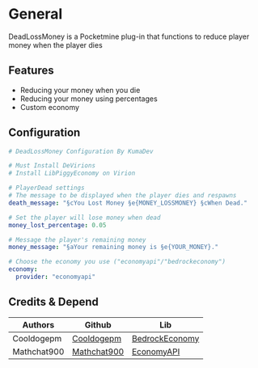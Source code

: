 # General
DeadLossMoney is a Pocketmine plug-in that functions to reduce player money when the player dies

## Features
- Reducing your money when you die
- Reducing your money using percentages
- Custom economy
  
## Configuration
```yaml
# DeadLossMoney Configuration By KumaDev

# Must Install DeVirions
# Install LibPiggyEconomy on Virion

# PlayerDead settings
# The message to be displayed when the player dies and respawns
death_message: "§cYou Lost Money §e{MONEY_LOSSMONEY} §cWhen Dead."

# Set the player will lose money when dead
money_lost_percentage: 0.05

# Message the player's remaining money
money_message: "§aYour remaining money is §e{YOUR_MONEY}."

# Choose the economy you use ("economyapi"/"bedrockeconomy")
economy:
  provider: "economyapi"
```

## Credits & Depend
| Authors | Github | Lib |
|---------|--------|-----|
| Cooldogepm | [Cooldogepm](https://github.com/cooldogepm) | [BedrockEconomy](https://github.com/cooldogepm/BedrockEconomy) |
| Mathchat900 | [Mathchat900](https://github.com/mathchat900) | [EconomyAPI](https://github.com/mathchat900/EconomyAPI-PM5) |

